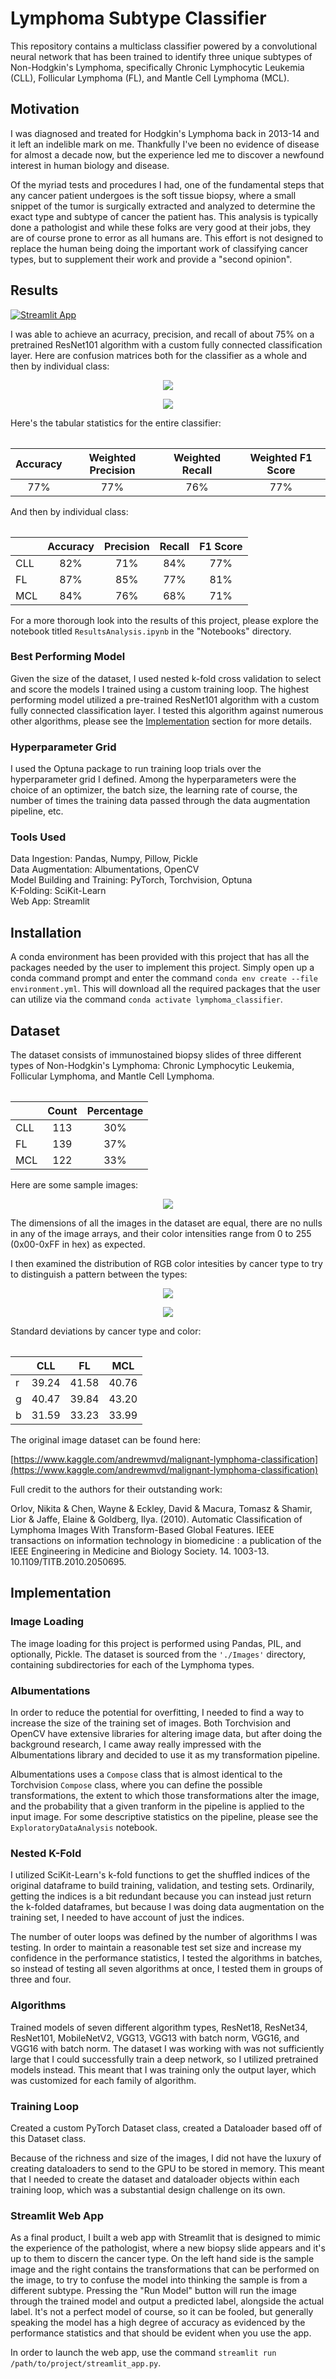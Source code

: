 # Lymphoma Subtype Classifier

This repository contains a multiclass classifier powered by a convolutional neural network that has been trained to 
identify three unique subtypes of Non-Hodgkin's Lymphoma, specifically Chronic Lymphocytic Leukemia (CLL), Follicular 
Lymphoma (FL), and Mantle Cell Lymphoma (MCL).

## Motivation

I was diagnosed and treated for Hodgkin's Lymphoma back in 2013-14 and it left an indelible mark on me.  Thankfully I've
been no evidence of disease for almost a decade now, but the experience led me to discover a newfound interest in human 
biology and disease.

Of the myriad tests and procedures I had, one of the fundamental steps that any cancer patient undergoes is the soft
tissue biopsy, where a small snippet of the tumor is surgically extracted and analyzed to determine the exact type and
subtype of cancer the patient has.  This analysis is typically done a pathologist and while these folks are very good at
their jobs, they are of course prone to error as all humans are.  This effort is not designed to replace the human being
doing the important work of classifying cancer types, but to supplement their work and provide a "second opinion".

## Results

[![Streamlit App](https://static.streamlit.io/badges/streamlit_badge_black_white.svg)](https://share.streamlit.io/andy-j-block/lymphoma_classifier)

I was able to achieve an acurracy, precision, and recall of about 75% on a pretrained ResNet101 algorithm with a custom 
fully connected classification layer.  Here are confusion matrices both for the classifier as a whole and then by
individual class:

<p align="center">
  <img src="Documents/README_Resources/conf_matrix_whole.png" />
</p>

<p align="center">
  <img src="Documents/README_Resources/conf_matrix_by_class.png" />
</p>

Here's the tabular statistics for the entire classifier:

<div align="center">
  <table>
  
|     Accuracy      |   Weighted Precision   |   Weighted Recall  |   Weighted F1 Score  |
|       :---:       |         :---:          |        :---:       |       :----:         |
|        77%        |          77%           |         76%        |         77%          |

  </table>
</div>
  
And then by individual class:

<div align="center">
  <table>

|      |  Accuracy |   Precision   |   Recall  |  F1 Score  |
| :--  |   :--:    |    :---:      |   :---:   |    :---:   |
| CLL  |    82%    |      71%      |    84%    |     77%    |
| FL   |    87%    |      85%      |    77%    |     81%    |
| MCL  |    84%    |      76%      |    68%    |     71%    |

  </table>
</div>

For a more thorough look into the results of this project, please explore the notebook titled `ResultsAnalysis.ipynb` 
in the "Notebooks" directory.

### Best Performing Model

Given the size of the dataset, I used nested k-fold cross validation to select and score the models I trained using a
custom training loop.  The highest performing model utilized a pre-trained ResNet101 algorithm with a custom fully
connected classification layer.  I tested this algorithm against numerous other algorithms, please see the 
[Implementation](#Implementation) section for more details.

### Hyperparameter Grid

I used the Optuna package to run training loop trials over the hyperparameter grid I defined.  Among the hyperparameters
were the choice of an optimizer, the batch size, the learning rate of course, the number of times the training data
passed through the data augmentation pipeline, etc.


### Tools Used
Data Ingestion: Pandas, Numpy, Pillow, Pickle \
Data Augmentation: Albumentations, OpenCV \
Model Building and Training: PyTorch, Torchvision, Optuna \
K-Folding: SciKit-Learn \
Web App: Streamlit


## Installation

A conda environment has been provided with this project that has all the packages needed by the user to implement this
project.  Simply open up a conda command prompt and enter the command `conda env create --file environment.yml`.  This 
will download all the required packages that the user can utilize via the command `conda activate lymphoma_classifier`.

## Dataset

The dataset consists of immunostained biopsy slides of three different types of Non-Hodgkin's Lymphoma: Chronic
Lymphocytic Leukemia, Follicular Lymphoma, and Mantle Cell Lymphoma.

<div align="center">
  <table>

|     |   Count   |   Percentage  |
| :-- |   :---:   |     :---:     |
| CLL |    113    |      30%      |
| FL  |    139    |      37%      |
| MCL |    122    |      33%      |

  </table>
</div>

Here are some sample images:

<p align="center">
  <img src="Documents/README_Resources/sample_images_by_type.png" />
</p>

The dimensions of all the images in the dataset are equal, there are no nulls in any of the image arrays, and their color
intensities range from 0 to 255 (0x00-0xFF in hex) as expected.

I then examined the distribution of RGB color intesities by cancer type to try to distinguish a pattern between the types:

<p align="center">
  <img src="Documents/README_Resources/color_hists_by_class.png" />
</p>

<p align="center">
  <img src="Documents/README_Resources/color_means_by_type.png" />
</p>


Standard deviations by cancer type and color:

<div align="center">
  <table>

|    |    CLL   |     FL     |   MCL     | 
| :- |   :---:  |    :---:   |   :---:   | 
| r  |   39.24  |    41.58   |   40.76   | 
| g  |   40.47  |    39.84   |   43.20   |
| b  |   31.59  |    33.23   |   33.99   | 

  </table>
</div>

The original image dataset can be found here: 

[https://www.kaggle.com/andrewmvd/malignant-lymphoma-classification](https://www.kaggle.com/andrewmvd/malignant-lymphoma-classification)

Full credit to the authors for their outstanding work:

Orlov, Nikita & Chen, Wayne & Eckley, David & Macura, Tomasz & Shamir, Lior & Jaffe, Elaine & Goldberg, Ilya. (2010).
Automatic Classification of Lymphoma Images With Transform-Based Global Features. IEEE transactions on information
technology in biomedicine : a publication of the IEEE Engineering in Medicine and Biology Society. 14. 1003-13.
10.1109/TITB.2010.2050695.


## Implementation

### Image Loading

The image loading for this project is performed using Pandas, PIL, and optionally, Pickle.  The dataset is sourced from
the `'./Images'` directory, containing subdirectories for each of the Lymphoma types.

### Albumentations

In order to reduce the potential for overfitting, I needed to find a way to increase the size of the training set of
images.  Both Torchvision and OpenCV have extensive libraries for altering image data, but after doing the background
research, I came away really impressed with the Albumentations library and decided to use it as my transformation
pipeline.

Albumentations uses a `Compose` class that is almost identical to the Torchvision `Compose` class, where you can define
the possible transformations, the extent to which those transformations alter the image, and the probability that a given
tranform in the pipeline is applied to the input image.  For some descriptive statistics on the pipeline, please see the
`ExploratoryDataAnalysis` notebook.

### Nested K-Fold

I utilized SciKit-Learn's k-fold functions to get the shuffled indices of the original dataframe to build training,
validation, and testing sets.  Ordinarily, getting the indices is a bit redundant because you can instead just return
the k-folded dataframes, but because I was doing data augmentation on the training set, I needed to have account of just
the indices.

The number of outer loops was defined by the number of algorithms I was testing.  In order to maintain a reasonable test
set size and increase my confidence in the performance statistics, I tested the algorithms in batches, so instead of 
testing all seven algorithms at once, I tested them in groups of three and four.

### Algorithms

Trained models of seven different algorithm types, ResNet18, ResNet34, ResNet101, MobileNetV2, VGG13, VGG13 with batch
norm, VGG16, and VGG16 with batch norm.  The dataset I was working with was not sufficiently large that I could
successfully train a deep network, so I utilized pretrained models instead.  This meant that I was training only the 
output layer, which was customized for each family of algorithm.

### Training Loop

Created a custom PyTorch Dataset class, created a Dataloader based off of this Dataset class.

Because of the richness and size of the images, I did not have the luxury of creating dataloaders to send to the GPU to
be stored in memory.  This meant that I needed to create the dataset and dataloader objects within each training loop,
which was a substantial design challenge on its own.

### Streamlit Web App

As a final product, I built a web app with Streamlit that is designed to mimic the experience of the pathologist, where
a new biopsy slide appears and it's up to them to discern the cancer type.  On the left hand side is the sample image
and the right contains the transformations that can be performed on the image, to try to confuse the model into thinking
the sample is from a different subtype.  Pressing the "Run Model" button will run the image through the trained model
and output a predicted label, alongside the actual label.  It's not a perfect model of course, so it can be fooled, but
generally speaking the model has a high degree of accuracy as evidenced by the performance statistics and that should be
evident when you use the app.

In order to launch the web app, use the command `streamlit run /path/to/project/streamlit_app.py`.
